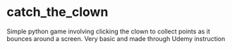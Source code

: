 # catch_the_clown
Simple python game involving clicking the clown to collect points as it bounces around a screen. Very basic and made through Udemy instruction
